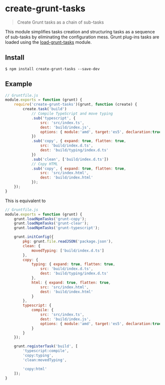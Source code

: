 # create-grunt-tasks

> Create Grunt tasks as a chain of sub-tasks

This module simplifies tasks creation and structuring tasks as a sequence of sub-tasks by eliminating the configuration mess. Grunt plug-ins tasks are loaded using the [load-grunt-tasks](https://www.npmjs.com/package/load-grunt-tasks) module.


## Install

```
$ npm install create-grunt-tasks --save-dev
```


## Example

```js
// Gruntfile.js
module.exports = function (grunt) {
    require('create-grunt-tasks')(grunt, function (create) {
        create.task('build')
            // Compile TypeScript and move typing
            .sub('typescript', {
                src: 'src/index.ts',
                dest: 'build/index.js',
                options: { module:'amd', target:'es5', declaration:true }
            })
            .sub('copy', { expand: true, flatten: true, 
                src: 'build/index.d.ts', 
                dest: 'build/typing/index.d.ts' 
            })
            .sub('clean', ['build/index.d.ts'])
            // Copy HTML
            .sub('copy', { expand: true, flatten: true, 
                src: 'src/index.html', 
                dest: 'build/index.html' 
            });
    });
}
```

This is equivalent to

```js
// Gruntfile.js
module.exports = function (grunt) {
    grunt.loadNpmTasks('grunt-copy');
    grunt.loadNpmTasks('grunt-clear');
    grunt.loadNpmTasks('grunt-typescript');

    grunt.initConfig({
        pkg: grunt.file.readJSON('package.json'),
        clean: {
            movedTyping: ['build/index.d.ts']
        },
        copy: {
            typing: { expand: true, flatten: true, 
                src: 'build/index.d.ts', 
                dest: 'build/typing/index.d.ts' 
            },
            html: { expand: true, flatten: true, 
                src: 'src/index.html', 
                dest: 'build/index.html' 
            }
        },
        typescript: {
            compile: {
                src: 'src/index.ts',
                dest: 'build/index.js',
                options: { module:'amd', target:'es5', declaration:true }
            }
        }
    });

    grunt.registerTask('build', [
        'typescript:compile',
        'copy:typing',
        'clean:movedTyping',

        'copy:html'
    ]);
}
```